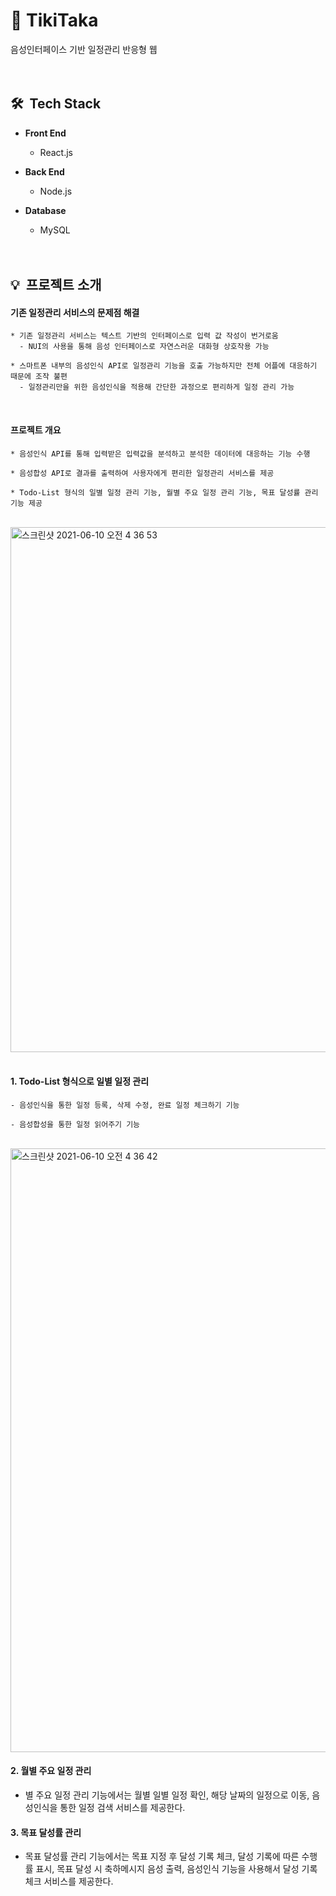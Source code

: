 # 🧐 TikiTaka 
음성인터페이스 기반 일정관리 반응형 웹
<br><br><br>

## 🛠 &nbsp;Tech Stack

  * **Front End**   
    * React.js   

  * **Back End**   
    * Node.js   

  * **Database**   
    * MySQL
<br><br><br>

## 💡 &nbsp;프로젝트 소개
#### 기존 일정관리 서비스의 문제점 해결
    
    * 기존 일정관리 서비스는 텍스트 기반의 인터페이스로 입력 값 작성이 번거로움
      - NUI의 사용을 통해 음성 인터페이스로 자연스러운 대화형 상호작용 가능
      
    * 스마트폰 내부의 음성인식 API로 일정관리 기능을 호출 가능하지만 전체 어플에 대응하기 때문에 조작 불편
      - 일정관리만을 위한 음성인식을 적용해 간단한 과정으로 편리하게 일정 관리 가능
      
<br>
    
#### 프로젝트 개요
    * 음성인식 API를 통해 입력받은 입력값을 분석하고 분석한 데이터에 대응하는 기능 수행
    
    * 음성합성 API로 결과를 출력하여 사용자에게 편리한 일정관리 서비스를 제공
    
    * Todo-List 형식의 일별 일정 관리 기능, 월별 주요 일정 관리 기능, 목표 달성률 관리 기능 제공

<br>
<img width="840" alt="스크린샷 2021-06-10 오전 4 36 53" src="https://user-images.githubusercontent.com/59560592/121418042-81d5ee80-c9a5-11eb-8cc1-6da38c74fc2d.png">
<br><br>

#### 1. Todo-List 형식으로 일별 일정 관리
    - 음성인식을 통한 일정 등록, 삭제 수정, 완료 일정 체크하기 기능
    
    - 음성합성을 통한 일정 읽어주기 기능
 
<br>
<img width="966" alt="스크린샷 2021-06-10 오전 4 36 42" src="https://user-images.githubusercontent.com/59560592/121418202-af229c80-c9a5-11eb-929d-c02d78df3273.png">
<br>
    
#### 2. 월별 주요 일정 관리
  * 별 주요 일정 관리 기능에서는 월별 일별 일정 확인, 해당 날짜의 일정으로 이동, 음성인식을 통한 일정 검색 서비스를 제공한다.

 
#### 3. 목표 달성률 관리
  * 목표 달성률 관리 기능에서는 목표 지정 후 달성 기록 체크, 달성 기록에 따른 수행률 표시, 목표 달성 시 축하메시지 음성 출력, 음성인식 기능을 사용해서 달성 기록 체크 서비스를 제공한다.
<br><br><br>



